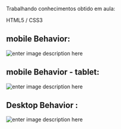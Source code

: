 Trabalhando conhecimentos obtido em aula:

HTML5 / CSS3
## mobile Behavior:
![enter image description here](https://github.com/Thiago-cez/Pontos_turisticos_Dublin/blob/master/assets/responsividade%20tablet.gif?raw=true)


## mobile Behavior - tablet:

![enter image description here](https://github.com/Thiago-cez/Pontos_turisticos_Dublin/blob/master/assets/responsividade%20celular%201.gif?raw=true)


## Desktop Behavior :
![enter image description here](https://github.com/Thiago-cez/Pontos_turisticos_Dublin/blob/master/assets/responsividade%20Desktop.gif?raw=true) 
